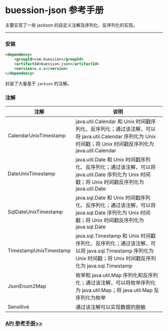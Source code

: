 # buession-json 参考手册


主要实现了一些 jackson 的自定义注解及序列化、反序列化的实现。


---


### 安装

```xml
<dependency>
    <groupId>com.buession</groupId>
    <artifactId>buession-json</artifactId>
    <version>x.x.x</version>
</dependency>
```


封装了大量基于 `jackson` 的注解。


### 注解


|  注解   | 说明  |
|  ----  | ----  |
| CalendarUnixTimestamp | java.util.Calendar 和 Unix 时间戳序列化、反序列化；通过该注解，可以将 java.util.Calendar 序列化为 Unix 时间戳；将 Unix 时间戳反序列化为 java.util.Calendar |
| DateUnixTimestamp  | java.util.Date 和 Unix 时间戳序列化、反序列化；通过该注解，可以将 java.util.Date 序列化为 Unix 时间戳；将 Unix 时间戳反序列化为 java.util.Date |
| SqlDateUnixTimestamp  | java.sql.Date 和 Unix 时间戳序列化、反序列化；通过该注解，可以将 java.sql.Date 序列化为 Unix 时间戳；将 Unix 时间戳反序列化为 java.sql.Date |
| TimestampUnixTimestamp  | java.sql.Timestamp 和 Unix 时间戳序列化、反序列化；通过该注解，可以将 java.sql.Timestamp 序列化为 Unix 时间戳；将 Unix 时间戳反序列化为 java.sql.Timestamp |
| JsonEnum2Map  | 枚举和 java.util.Map 序列化和反序列化；通过该注解，可以将枚举序列化为 java.util.Map；将 java.util.Map 反序列化为枚举 |
| Sensitive  | 通过该注解可以实现数据的脱敏 |


### [API 参考手册>>](https://javadoc.io/static/com.buession/buession-json/2.3.0/)